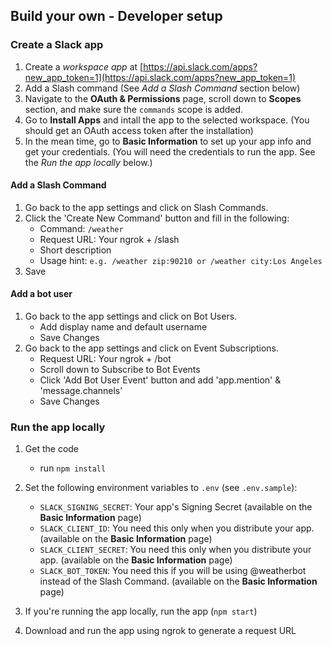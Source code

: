 ## Build your own - Developer setup

### Create a Slack app

1. Create a *workspace app* at [https://api.slack.com/apps?new_app_token=1](https://api.slack.com/apps?new_app_token=1)
2. Add a Slash command (See *Add a Slash Command* section below)
3. Navigate to the **OAuth & Permissions** page, scroll down to **Scopes** section, and make sure the `commands` scope is added.
4. Go to **Install Apps** and intall the app to the selected workspace. (You should get an OAuth access token after the installation)
5. In the mean time, go to **Basic Information** to set up your app info and get your credentials. (You will need the credentials to run the app. See the *Run the app locally* below.)

#### Add a Slash Command
1. Go back to the app settings and click on Slash Commands.
2. Click the 'Create New Command' button and fill in the following:
    * Command: `/weather`
    * Request URL: Your ngrok + /slash
    * Short description
    * Usage hint: `e.g. /weather zip:90210 or /weather city:Los Angeles`
3. Save

#### Add a bot user
1. Go back to the app settings and click on Bot Users.
    * Add display name and default username
    * Save Changes
2. Go back to the app settings and click on Event Subscriptions.
    * Request URL: Your ngrok + /bot
    * Scroll down to Subscribe to Bot Events
    * Click 'Add Bot User Event' button and add 'app.mention' & 'message.channels'
    * Save Changes

### Run the app locally 
1. Get the code
    * run `npm install`
2. Set the following environment variables to `.env` (see `.env.sample`):

    * `SLACK_SIGNING_SECRET`: Your app's Signing Secret (available on the **Basic Information** page)
    * `SLACK_CLIENT_ID`: You need this only when you distribute your app. (available on the **Basic Information** page)
    * `SLACK_CLIENT_SECRET`: You need this only when you distribute your app. (available on the **Basic Information** page)
    * `SLACK_BOT_TOKEN`: You need this if you will be using @weatherbot instead of the Slash Command. (available on the **Basic Information** page)
3. If you're running the app locally, run the app (`npm start`)
4. Download and run the app using ngrok to generate a request URL


